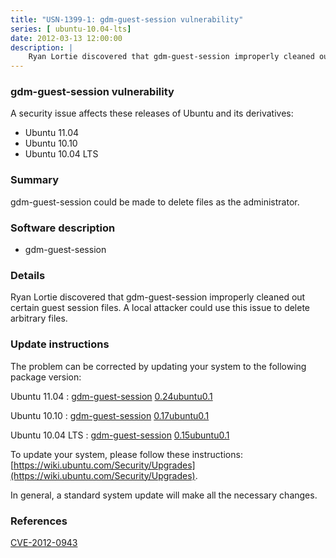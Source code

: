 ```yaml
---
title: "USN-1399-1: gdm-guest-session vulnerability"
series: [ ubuntu-10.04-lts]
date: 2012-03-13 12:00:00
description: |
    Ryan Lortie discovered that gdm-guest-session improperly cleaned out certain guest session files. A local attacker could use this issue to delete arbitrary files. 
--- 
```

 
### gdm-guest-session vulnerability

A security issue affects these releases of Ubuntu and its derivatives:

* Ubuntu 11.04
* Ubuntu 10.10
* Ubuntu 10.04 LTS

### Summary

gdm-guest-session could be made to delete files as the administrator. 

### Software description

* gdm-guest-session 

### Details

Ryan Lortie discovered that gdm-guest-session improperly cleaned out certain guest session files. A local attacker could use this issue to delete arbitrary files. 

### Update instructions

The problem can be corrected by updating your system to the following package version:

Ubuntu 11.04
 : [gdm-guest-session](https://launchpad.net/ubuntu/+source/gdm-guest-session) <span> [0.24ubuntu0.1](https://launchpad.net/ubuntu/+source/gdm-guest-session/0.24ubuntu0.1) </span> 

Ubuntu 10.10
 : [gdm-guest-session](https://launchpad.net/ubuntu/+source/gdm-guest-session) <span> [0.17ubuntu0.1](https://launchpad.net/ubuntu/+source/gdm-guest-session/0.17ubuntu0.1) </span> 

Ubuntu 10.04 LTS
 : [gdm-guest-session](https://launchpad.net/ubuntu/+source/gdm-guest-session) <span> [0.15ubuntu0.1](https://launchpad.net/ubuntu/+source/gdm-guest-session/0.15ubuntu0.1) </span> 

To update your system, please follow these instructions: [https://wiki.ubuntu.com/Security/Upgrades](https://wiki.ubuntu.com/Security/Upgrades).

In general, a standard system update will make all the necessary changes. 

### References

 [CVE-2012-0943](http://people.ubuntu.com/~ubuntu-security/cve/CVE-2012-0943)
 
